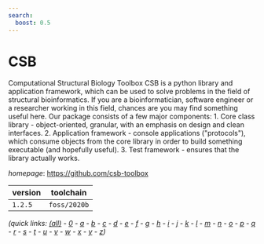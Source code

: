 ```yaml
---
search:
  boost: 0.5
---
```

# CSB

Computational Structural Biology Toolbox CSB is a python library and application framework, which can be used to solve    problems in the field of structural bioinformatics. If you are a                 bioinformatician, software engineer or a researcher working in this field,       chances are you may find something useful here. Our package consists of a few    major components: 1. Core class library - object-oriented, granular, with an emphasis on design    and clean interfaces. 2. Application framework - console applications ("protocols"), which consume     objects from the core library in order to build something executable (and        hopefully useful). 3. Test framework - ensures that the library actually works.

*homepage*: <https://github.com/csb-toolbox>

version | toolchain
--------|----------
``1.2.5`` | ``foss/2020b``


*(quick links: [(all)](../index.md) - [0](../0/index.md) - [a](../a/index.md) - [b](../b/index.md) - [c](../c/index.md) - [d](../d/index.md) - [e](../e/index.md) - [f](../f/index.md) - [g](../g/index.md) - [h](../h/index.md) - [i](../i/index.md) - [j](../j/index.md) - [k](../k/index.md) - [l](../l/index.md) - [m](../m/index.md) - [n](../n/index.md) - [o](../o/index.md) - [p](../p/index.md) - [q](../q/index.md) - [r](../r/index.md) - [s](../s/index.md) - [t](../t/index.md) - [u](../u/index.md) - [v](../v/index.md) - [w](../w/index.md) - [x](../x/index.md) - [y](../y/index.md) - [z](../z/index.md))*

